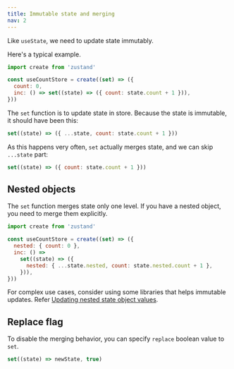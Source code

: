 ```yaml
---
title: Immutable state and merging
nav: 2
---
```


Like `useState`, we need to update state immutably.

Here's a typical example.

```jsx
import create from 'zustand'

const useCountStore = create((set) => ({
  count: 0,
  inc: () => set((state) => ({ count: state.count + 1 })),
}))
```

The `set` function is to update state in store.
Because the state is immutable, it should have been this:

```js
set((state) => ({ ...state, count: state.count + 1 }))
```

As this happens very often, `set` actually merges state, and
we can skip `...state` part:

```js
set((state) => ({ count: state.count + 1 }))
```

## Nested objects

The `set` function merges state only one level.
If you have a nested object, you need to merge them explicitly.

```jsx
import create from 'zustand'

const useCountStore = create((set) => ({
  nested: { count: 0 },
  inc: () =>
    set((state) => ({
      nested: { ...state.nested, count: state.nested.count + 1 },
    })),
}))
```

For complex use cases, consider using some libraries that helps immutable updates.
Refer [Updating nested state object values](./docs/updating-nested-state-object-values.md).

## Replace flag

To disable the merging behavior, you can specify `replace` boolean value to `set`.

```js
set((state) => newState, true)
```
